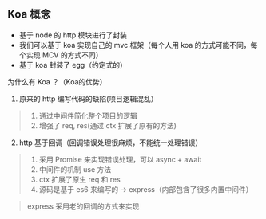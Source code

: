 ## Koa 概念
- 基于 node 的 http 模块进行了封装
- 我们可以基于 koa 实现自己的 mvc 框架（每个人用 koa 的方式可能不同，每个实现 MCV 的方式不同）
- 基于 koa 封装了 egg（约定式的）

为什么有 Koa ？（Koa的优势）
1. 原来的 http 编写代码的缺陷(项目逻辑混乱）
> 1. 通过中间件简化整个项目的逻辑
> 2. 增强了 req, res(通过 ctx 扩展了原有的方法)

2. http 基于回调（回调错误处理很麻烦，不能统一处理错误）
> 1. 采用 Promise 来实现错误处理，可以 async + await
> 2. 中间件的机制 use 方法
> 3. ctx 扩展了原生 req 和 res
> 4. 源码是基于 es6 来编写的 -> express（内部包含了很多内置中间件）

> express 采用老的回调的方式来实现


